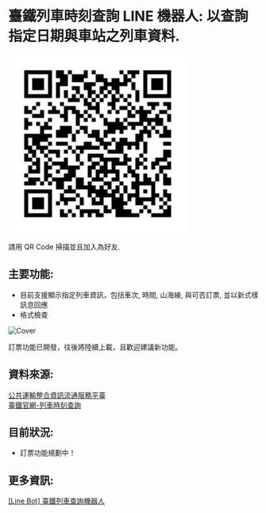 # 臺鐵列車時刻查詢 LINE 機器人: 以查詢指定日期與車站之列車資料.

![](images/QR.png)

請用 QR Code 掃描並且加入為好友.

## 主要功能:

- 目前支援顯示指定列車資訊，包括車次, 時間, 山海線, 與可否訂票, 並以新式樣訊息回應
- 格式檢查

<img src="images/trainbot.gif" alt="Cover" width="30%"/>

訂票功能已開發，往後將陸續上載，且歡迎建議新功能。

## 資料來源:

[公共運輸整合資訊流通服務平臺](https://ptx.transportdata.tw/PTX/)  
[臺鐵官網-列車時刻查詢](https://tip.railway.gov.tw/tra-tip-web/tip/tip001/tip112/gobytime)

## 目前狀況:
- 訂票功能規劃中！

## 更多資訊:
[[Line Bot] 臺鐵列車查詢機器人](https://medium.com/@ycpin/line-bot-%E5%80%8B%E4%BA%BA%E5%B0%88%E9%A1%8C-%E8%87%BA%E9%90%B5%E5%88%97%E8%BB%8A%E6%9F%A5%E8%A9%A2%E6%A9%9F%E5%99%A8%E4%BA%BA-4d5aafb9f732)
